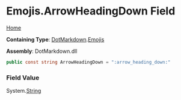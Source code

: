 # Emojis\.ArrowHeadingDown Field

[Home](../../../README.md)

**Containing Type**: [DotMarkdown](../../README.md)\.[Emojis](../README.md)

**Assembly**: DotMarkdown\.dll

```csharp
public const string ArrowHeadingDown = ":arrow_heading_down:"
```

### Field Value

System\.[String](https://docs.microsoft.com/en-us/dotnet/api/system.string)